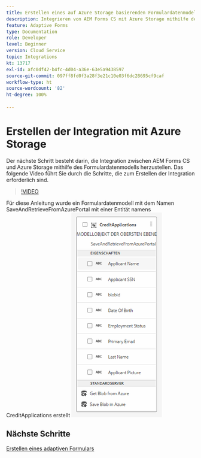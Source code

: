 ```yaml
---
title: Erstellen eines auf Azure Storage basierenden Formulardatenmodells
description: Integrieren von AEM Forms CS mit Azure Storage mithilfe des Formulardatenmodells
feature: Adaptive Forms
type: Documentation
role: Developer
level: Beginner
version: Cloud Service
topic: Integrations
kt: 13717
exl-id: afc0df42-b4fc-4d04-a36e-63e5a9438597
source-git-commit: 097ff8fd0f3a28f3e21c10e03f6dc28695cf9caf
workflow-type: ht
source-wordcount: '82'
ht-degree: 100%

---
```


# Erstellen der Integration mit Azure Storage

Der nächste Schritt besteht darin, die Integration zwischen AEM Forms CS und Azure Storage mithilfe des Formulardatenmodells herzustellen.
Das folgende Video führt Sie durch die Schritte, die zum Erstellen der Integration erforderlich sind.

>[!VIDEO](https://video.tv.adobe.com/v/335385?quality=12&learn=on)

Für diese Anleitung wurde ein Formulardatenmodell mit dem Namen SaveAndRetrieveFromAzurePortal mit einer Entität namens CreditApplications erstellt
![fdm-entity](./assets/fdm-entity.png)

## Nächste Schritte

[Erstellen eines adaptiven Formulars](./create-af.md)
